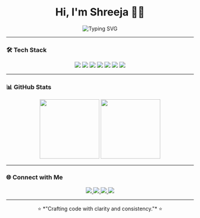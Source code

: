 <!-- Profile README -->

<h1 align="center">Hi, I'm Shreeja 👩‍💻</h1>

<p align="center">
  <img src="https://readme-typing-svg.herokuapp.com?font=Fira+Code&size=22&pause=1000&color=8A2BE2&center=true&vCenter=true&width=500&lines=Backend+Development+in+Progress;DSA+Enthusiast;System+Design+Learner;Code+⚡+Debug+⚡+Repeat" alt="Typing SVG" />
</p>

---

### 🛠 Tech Stack
<p align="center">
  <img src="https://img.shields.io/badge/Java-%23ED8B00.svg?style=for-the-badge&logo=openjdk&logoColor=white"/>
  <img src="https://img.shields.io/badge/Python-3776AB?style=for-the-badge&logo=python&logoColor=white"/>
  <img src="https://img.shields.io/badge/SQL-%2300f.svg?style=for-the-badge&logo=database&logoColor=white"/>
  <img src="https://img.shields.io/badge/Spring%20Boot-6DB33F?style=for-the-badge&logo=springboot&logoColor=white"/>
  <img src="https://img.shields.io/badge/GitHub-181717?style=for-the-badge&logo=github&logoColor=white"/>
  <img src="https://img.shields.io/badge/VS%20Code-0078d7.svg?style=for-the-badge&logo=visual-studio-code&logoColor=white"/>
  <img src="https://img.shields.io/badge/System%20Design-8A2BE2?style=for-the-badge&logo=architectural-design&logoColor=white"/>
</p>

---

### 📊 GitHub Stats
<p align="center">
  <img src="https://github-readme-stats.vercel.app/api?username=Shreeja-88&show_icons=true&theme=tokyonight&hide_border=true" height="160"/>
  <img src="https://github-readme-streak-stats.herokuapp.com/?user=Shreeja-88&theme=tokyonight&hide_border=true" height="160"/>
</p>

---

### 🌐 Connect with Me
<p align="center">
  <a href="mailto:hebbarshree855@gmail.com">
    <img src="https://img.shields.io/badge/Gmail-D14836?style=for-the-badge&logo=gmail&logoColor=white"/>
  </a>
  <a href="https://www.linkedin.com/in/shreejahebbar676/">
    <img src="https://img.shields.io/badge/LinkedIn-%230077B5.svg?style=for-the-badge&logo=linkedin&logoColor=white"/>
  </a>
  <a href="https://www.pinterest.com/hebbarshree855/_profile/">
    <img src="https://img.shields.io/badge/Pinterest-%23BD081C.svg?style=for-the-badge&logo=pinterest&logoColor=white"/>
  </a>
  <a href="https://www.instagram.com/_hebbar_shree.ja_3">
    <img src="https://img.shields.io/badge/Instagram-%23E4405F.svg?style=for-the-badge&logo=instagram&logoColor=white"/>
  </a>
</p>

---

<p align="center">⭐ *"Crafting code with clarity and consistency."* ⭐</p>

